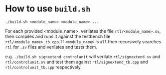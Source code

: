 # How to use `build.sh`

`./build.sh <module_name> <module_name> ...`

For each provided <module_name>, verilates the file `rtl/<module_name>.sv`, then compiles and runs it against the testbench file `rtl/<module_name>_tb.cpp`. If `<module_name>` is `all` then recursively searches `rtl` for `.sv` files and verilates and tests them.

e.g. `./build.sh signextend controlunit` will verilate `rtl/signextend.sv` and `rtl/controlunit.sv` and test them against `rtl/signextend_tb.cpp` and `rtl/controlunit_tb.cpp` respectively. 